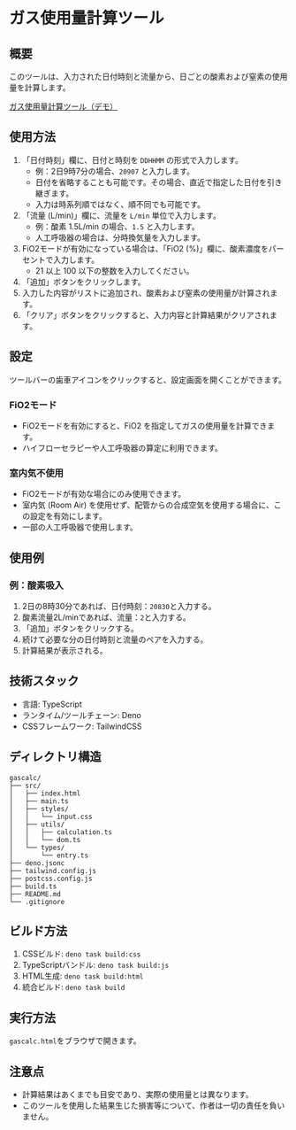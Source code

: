 # ガス使用量計算ツール

## 概要

このツールは、入力された日付時刻と流量から、日ごとの酸素および窒素の使用量を計算します。

[ガス使用量計算ツール（デモ）](https://31103.github.io/ijitools/gascalc/gascalc.html)

## 使用方法

1. 「日付時刻」欄に、日付と時刻を `DDHHMM` の形式で入力します。
   - 例：2日9時7分の場合、`20907` と入力します。
   - 日付を省略することも可能です。その場合、直近で指定した日付を引き継ぎます。
   - 入力は時系列順ではなく、順不同でも可能です。
2. 「流量 (L/min)」欄に、流量を `L/min` 単位で入力します。
   - 例：酸素 1.5L/min の場合、`1.5` と入力します。
   - 人工呼吸器の場合は、分時換気量を入力します。
3. FiO2モードが有効になっている場合は、「FiO2
   (%)」欄に、酸素濃度をパーセントで入力します。
   - 21 以上 100 以下の整数を入力してください。
4. 「追加」ボタンをクリックします。
5. 入力した内容がリストに追加され、酸素および窒素の使用量が計算されます。
6. 「クリア」ボタンをクリックすると、入力内容と計算結果がクリアされます。

## 設定

ツールバーの歯車アイコンをクリックすると、設定画面を開くことができます。

### FiO2モード

- FiO2モードを有効にすると、FiO2 を指定してガスの使用量を計算できます。
- ハイフローセラピーや人工呼吸器の算定に利用できます。

### 室内気不使用

- FiO2モードが有効な場合にのみ使用できます。
- 室内気 (Room Air)
  を使用せず、配管からの合成空気を使用する場合に、この設定を有効にします。
- 一部の人工呼吸器で使用します。

## 使用例

### 例：酸素吸入

1. 2日の8時30分であれば、日付時刻：`20830`と入力する。
2. 酸素流量2L/minであれば、流量：`2`と入力する。
3. 「追加」ボタンをクリックする。
4. 続けて必要な分の日付時刻と流量のペアを入力する。
5. 計算結果が表示される。

## 技術スタック

- 言語: TypeScript
- ランタイム/ツールチェーン: Deno
- CSSフレームワーク: TailwindCSS

## ディレクトリ構造

```
gascalc/
├── src/
│   ├── index.html
│   ├── main.ts
│   ├── styles/
│   │   └── input.css
│   ├── utils/
│   │   ├── calculation.ts
│   │   └── dom.ts
│   └── types/
│       └── entry.ts
├── deno.jsonc
├── tailwind.config.js
├── postcss.config.js
├── build.ts
├── README.md
└── .gitignore
```

## ビルド方法

1. CSSビルド: `deno task build:css`
2. TypeScriptバンドル: `deno task build:js`
3. HTML生成: `deno task build:html`
4. 統合ビルド: `deno task build`

## 実行方法

`gascalc.html`をブラウザで開きます。

## 注意点

- 計算結果はあくまでも目安であり、実際の使用量とは異なります。
- このツールを使用した結果生じた損害等について、作者は一切の責任を負いません。
